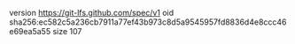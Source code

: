 version https://git-lfs.github.com/spec/v1
oid sha256:ec582c5a236cb7911a77ef43b973c8d5a9545957fd8836d4e8ccc46e69ea5a55
size 107
